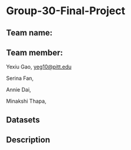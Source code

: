 # Group-30-Final-Project

## Team name:

## Team member:
Yexiu Gao, yeg10@pitt.edu

Serina Fan, 

Annie Dai,

Minakshi Thapa,


## Datasets

## Description

